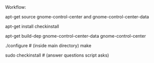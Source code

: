 Workflow:

apt-get source gnome-control-center and gnome-control-center-data

apt-get install checkinstall

apt-get build-dep gnome-control-center-data gnome-control-center

./configure # (inside main directory)
make

sudo checkinstall # (answer questions script asks)

